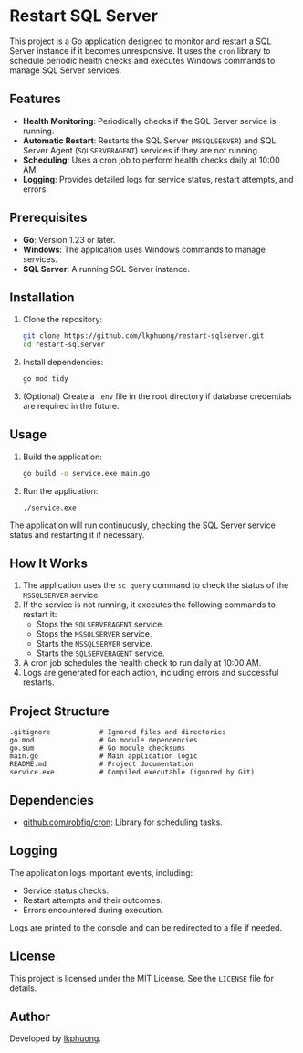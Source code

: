 # Restart SQL Server

This project is a Go application designed to monitor and restart a SQL Server instance if it becomes unresponsive. It uses the `cron` library to schedule periodic health checks and executes Windows commands to manage SQL Server services.

## Features

- **Health Monitoring**: Periodically checks if the SQL Server service is running.
- **Automatic Restart**: Restarts the SQL Server (`MSSQLSERVER`) and SQL Server Agent (`SQLSERVERAGENT`) services if they are not running.
- **Scheduling**: Uses a cron job to perform health checks daily at 10:00 AM.
- **Logging**: Provides detailed logs for service status, restart attempts, and errors.

## Prerequisites

- **Go**: Version 1.23 or later.
- **Windows**: The application uses Windows commands to manage services.
- **SQL Server**: A running SQL Server instance.

## Installation

1. Clone the repository:
   ```sh
   git clone https://github.com/lkphuong/restart-sqlserver.git
   cd restart-sqlserver
   ```

2. Install dependencies:
   ```sh
   go mod tidy
   ```

3. (Optional) Create a `.env` file in the root directory if database credentials are required in the future.

## Usage

1. Build the application:
   ```sh
   go build -o service.exe main.go
   ```

2. Run the application:
   ```sh
   ./service.exe
   ```

The application will run continuously, checking the SQL Server service status and restarting it if necessary.

## How It Works

1. The application uses the `sc query` command to check the status of the `MSSQLSERVER` service.
2. If the service is not running, it executes the following commands to restart it:
   - Stops the `SQLSERVERAGENT` service.
   - Stops the `MSSQLSERVER` service.
   - Starts the `MSSQLSERVER` service.
   - Starts the `SQLSERVERAGENT` service.
3. A cron job schedules the health check to run daily at 10:00 AM.
4. Logs are generated for each action, including errors and successful restarts.

## Project Structure

```
.gitignore            # Ignored files and directories
go.mod                # Go module dependencies
go.sum                # Go module checksums
main.go               # Main application logic
README.md             # Project documentation
service.exe           # Compiled executable (ignored by Git)
```

## Dependencies

- [github.com/robfig/cron](https://github.com/robfig/cron): Library for scheduling tasks.

## Logging

The application logs important events, including:
- Service status checks.
- Restart attempts and their outcomes.
- Errors encountered during execution.

Logs are printed to the console and can be redirected to a file if needed.

## License

This project is licensed under the MIT License. See the `LICENSE` file for details.

## Author

Developed by [lkphuong](https://github.com/lkphuong).